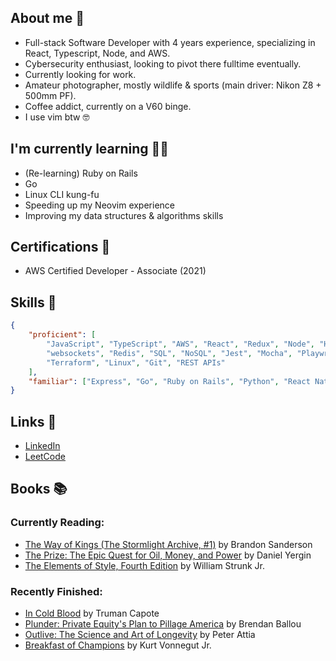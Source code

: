 ## About me 👋
- Full-stack Software Developer with 4 years experience, specializing in React, Typescript, Node, and AWS.
- Cybersecurity enthusiast, looking to pivot there fulltime eventually.
- Currently looking for work.
- Amateur photographer, mostly wildlife & sports (main driver: Nikon Z8 + 500mm PF).
- Coffee addict, currently on a V60 binge.
- I use vim btw 🤓

## I'm currently learning 🧑‍🎓
- (Re-learning) Ruby on Rails
- Go
- Linux CLI kung-fu
- Speeding up my Neovim experience
- Improving my data structures & algorithms skills

## Certifications 📜
- AWS Certified Developer - Associate (2021)

## Skills 🤺
```JSON
{
    "proficient": [
        "JavaScript", "TypeScript", "AWS", "React", "Redux", "Node", "Hapi",
        "websockets", "Redis", "SQL", "NoSQL", "Jest", "Mocha", "Playwright", "Docker",
        "Terraform", "Linux", "Git", "REST APIs"
    ],
    "familiar": ["Express", "Go", "Ruby on Rails", "Python", "React Native", "GraphQL"]
}
```

## Links 🔗
- [LinkedIn](https://www.linkedin.com/in/ziggyshea/)
- [LeetCode](https://leetcode.com/zigzter/)

## Books 📚
### Currently Reading:
<!-- GOODREADS-LIST:START -->
- [The Way of Kings (The Stormlight Archive, #1)](https://www.goodreads.com/review/show/6055799913?utm_medium=api&utm_source=rss) by Brandon Sanderson
- [The Prize: The Epic Quest for Oil, Money, and Power](https://www.goodreads.com/review/show/5157005373?utm_medium=api&utm_source=rss) by Daniel Yergin
- [The Elements of Style, Fourth Edition](https://www.goodreads.com/review/show/6404773267?utm_medium=api&utm_source=rss) by William Strunk Jr.
<!-- GOODREADS-LIST:END -->
### Recently Finished:
<!-- GOODREADS-FINISHED:START -->
- [In Cold Blood](https://www.goodreads.com/review/show/6090850815?utm_medium=api&utm_source=rss) by Truman Capote
- [Plunder: Private Equity's Plan to Pillage America](https://www.goodreads.com/review/show/6533604881?utm_medium=api&utm_source=rss) by Brendan Ballou
- [Outlive: The Science and Art of Longevity](https://www.goodreads.com/review/show/6036755566?utm_medium=api&utm_source=rss) by Peter Attia
- [Breakfast of Champions](https://www.goodreads.com/review/show/6524505883?utm_medium=api&utm_source=rss) by Kurt Vonnegut Jr.
<!-- GOODREADS-FINISHED:END -->
